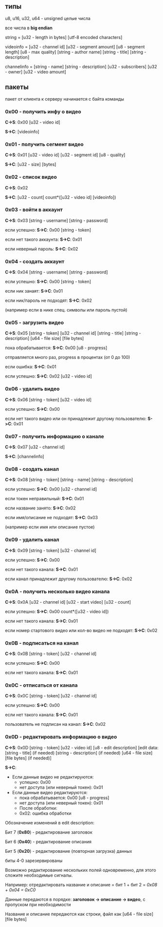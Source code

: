 ## типы
u8, u16, u32, u64 - unsigned целые числа

все числа в **big endian**

string = [u32 - length in bytes] [utf-8 encoded characters]

videoinfo = [u32 - channel id] [u32 - segment amount] [u8 - segment length] [u8 - max quality] [string - author name] [string - title] [string - description]

channelinfo = [string - name] [string - description] [u32 - subscribers] [u32 - owner] [u32 - video amount]

## пакеты
пакет от клиента к серверу начинается с байта команды

### 0x00 - получить инфу о видео
**С->S**: 0x00 [u32 - video id]

**S->C**: [videoinfo]

### 0x01 - получить сегмент видео
**С->S**: 0x01 [u32 - video id] [u32 - segment id] [u8 - quality]

**S->C**: [u32 - size] [bytes]

### 0x02 - список видео
**С->S**: 0x02

**S->C**: [u32 - count] count*([u32 - video id] [videoinfo])

### 0x03 - войти в аккаунт
**С->S**: 0x03 [string - username] [string - password]

если успешно: **S->C**: 0x00 [string - token]

если нет такого аккаунта: **S->C**: 0x01

если неверный пароль: **S->C**: 0x02

### 0x04 - создать аккаунт
**С->S**: 0x04 [string - username] [string - password]

если успешно: **S->C**: 0x00 [string - token]

если ник занаят: **S->C**: 0x01

если ник/пароль не подходят: **S->C**: 0x02

(например если в нике спец. символы или пароль пустой)

### 0x05 - загрузить видео
**С->S**: 0x05 [string - token] [u32 - channel id] [string - title] [string - description] [u64 - file size] [file bytes]

пока обрабатывается: **S->C**: 0x00 [u8 - progress]

отправляется много раз, progress в процентах (от 0 до 100)

если ошибка: **S->C**: 0x01

если успешно: **S->C**: 0x02 [u32 - video id]

### 0x06 - удалить видео
**С->S**: 0x06 [string - token] [u32 - video id]

если успешно: **S->C**: 0x00

если нет такого видео или он принадлежит другому пользователю: **S->C**: 0x01

### 0x07 - получить информацию о канале
**C->S**: 0x07 [u32 - channel id]

**S->C**: [channelinfo] 

### 0x08 - создать канал
**C->S**: 0x08 [string - token] [string - name] [string - description]

если успешно: **S->C**: 0x00 [u32 - channel id]

если токен неправильный: **S->C**: 0x01

если название занято: **S->C**: 0x02

если имя/описание не подходят: **S->C**: 0x03

(например если имя или описание пустое)

### 0x09 - удалить канал
**С->S**: 0x09 [string - token] [u32 - channel id]

если успешно: **S->C**: 0x00

если нет такого канала: **S->C**: 0x01

если канал принадлежит другому пользователю: **S->C**: 0x02

### 0x0A - получить несколько видео канала
**С->S**: 0x0A [u32 - channel id] [u32 - start video] [u32 - count]

если успешно: **S->C**: 0x00 count*([u32 - video id])

если нет такого канала: **S->C**: 0x01

если номер стартового видео или кол-во видео не подходят: **S->C**: 0x02

### 0x0B - подписаться на канал
**C->S**: 0x0B [string - token] [u32 - channel id]

если успешно: **S->C**: 0x00

если нет такого канала: **S->C**: 0x01

### 0x0C - отписаться от канала
**C->S**: 0x0C [string - token] [u32 - channel id]

если успешно: **S->C**: 0x00

если нет такого канала: **S->C**: 0x01

пользователь не подписан на канал: **S->C**: 0x02

### 0x0D - редактировать информацию о видео
**C->S**: 0x0D [string - token] [u32 - video id] [u8 - edit description] [edit data: [string - title] (if needed) [string - description] (if needed) [u64 - file size] [file bytes] (if needed)]

**S->C**:
- Если данные видео не редактируются:
    - успешно: 0х00
    - нет доступа (или неверный токен): 0х01
- Если данные видео редактируются:
    - пока обрабатывается: 0x00 [u8 - progress]
    - нет доступа (или неверный токен): 0х01
    - После обработки:
    - 0х02: ошибка обработки

Обозначение изменений в edit description:

Бит 7 (**0x80**) - редактирование заголовок

Бит 6 (**0x40**) - редактирование описания

Бит 5 (**0x20**) - редактирование (повторная загрузка) данных

биты 4-0 зарезервированы

Возможно редактирование нескольких полей одновременно, для этого сложите необходимые сигналы.

Например: отредактировать название и описание = бит 1 + бит 2 = _0x08 + 0x04 = 0xC0_

Данные передаются в порядке: **заголовок -> описание -> видео**, с пропуском при необходимости

Название и описание передаются как строки, файл как [u64 - file size] [file bytes]
